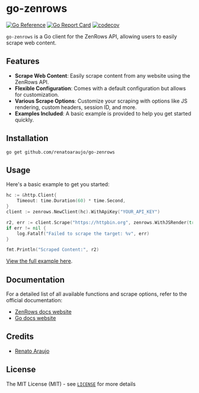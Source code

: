 go-zenrows
===

[![Go Reference](https://pkg.go.dev/badge/github.com/renatoaraujo/go-zenrows.svg)](https://pkg.go.dev/github.com/renatoaraujo/go-zenrows)
[![Go Report Card](https://goreportcard.com/badge/github.com/renatoaraujo/go-zenrows)](https://goreportcard.com/report/github.com/renatoaraujo/go-zenrows)
[![codecov](https://codecov.io/gh/renatoaraujo/go-zenrows/graph/badge.svg?token=ORVP7TXY4A)](https://codecov.io/gh/renatoaraujo/go-zenrows)

`go-zenrows` is a Go client for the ZenRows API, allowing users to easily scrape web content.

## Features

- **Scrape Web Content**: Easily scrape content from any website using the ZenRows API.
- **Flexible Configuration**: Comes with a default configuration but allows for customization.
- **Various Scrape Options**: Customize your scraping with options like JS rendering, custom headers, session ID, and more.
- **Examples Included**: A basic example is provided to help you get started quickly.

## Installation

```shell
go get github.com/renatoaraujo/go-zenrows
```

## Usage

Here's a basic example to get you started:

```go
hc := &http.Client{
    Timeout: time.Duration(60) * time.Second,
}
client := zenrows.NewClient(hc).WithApiKey("YOUR_API_KEY")

r2, err := client.Scrape("https://httpbin.org", zenrows.WithJSRender(true))
if err != nil {
    log.Fatalf("Failed to scrape the target: %v", err)
}

fmt.Println("Scraped Content:", r2)
```

[View the full example here](examples/example.go).

## Documentation

For a detailed list of all available functions and scrape options, refer to the official documentation:
- [ZenRows docs website](https://www.zenrows.com/docs)
- [Go docs website](https://pkg.go.dev/github.com/renatoaraujo/go-zenrows)

## Credits

* [Renato Araujo](https://www.linkedin.com/in/renatoraraujo/)

## License

The MIT License (MIT) - see [`LICENSE`](LICENSE) for more details
